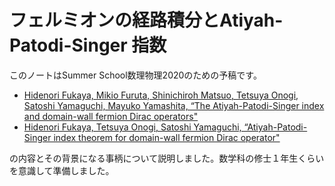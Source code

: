 # フェルミオンの経路積分とAtiyah-Patodi-Singer 指数

このノートはSummer School数理物理2020のための予稿です。

* [Hidenori Fukaya, Mikio Furuta, Shinichiroh Matsuo, Tetsuya Onogi, Satoshi Yamaguchi, Mayuko Yamashita, “The Atiyah-Patodi-Singer index and domain-wall fermion Dirac operators"](https://arxiv.org/abs/1910.01987)
* [Hidenori Fukaya, Tetsuya Onogi, Satoshi Yamaguchi, “Atiyah-Patodi-Singer index theorem for domain-wall fermion Dirac operator"](https://arxiv.org/abs/1910.01987)

の内容とその背景になる事柄について説明しました。数学科の修士１年生くらいを意識して準備しました。